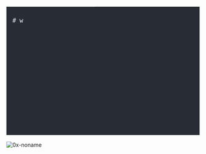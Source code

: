 ![alt text](https://raw.githubusercontent.com/0x-noname/0x-noname/main/rdme.gif)
<br>
<p align="left"> <img src="https://komarev.com/ghpvc/?username=0x-noname&label=Profile%20views&color=0e75b6&style=flat" alt="0x-noname" /> </p>
